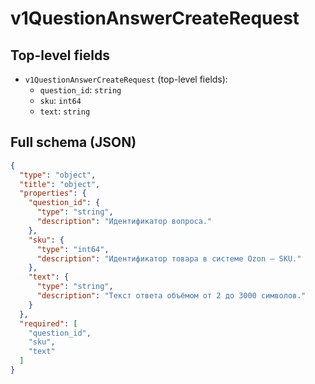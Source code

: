 # v1QuestionAnswerCreateRequest

## Top-level fields
- `v1QuestionAnswerCreateRequest` (top-level fields):
  - `question_id`: `string`
  - `sku`: `int64`
  - `text`: `string`

## Full schema (JSON)
```json
{
  "type": "object",
  "title": "object",
  "properties": {
    "question_id": {
      "type": "string",
      "description": "Идентификатор вопроса."
    },
    "sku": {
      "type": "int64",
      "description": "Идентификатор товара в системе Ozon — SKU."
    },
    "text": {
      "type": "string",
      "description": "Текст ответа объёмом от 2 до 3000 символов."
    }
  },
  "required": [
    "question_id",
    "sku",
    "text"
  ]
}
```

